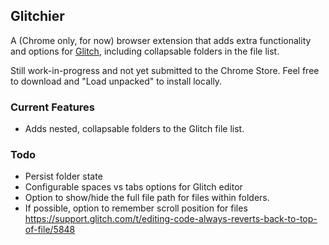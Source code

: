 ## Glitchier

A (Chrome only, for now) browser extension that adds extra functionality and options for [Glitch](https://glitch.com), including collapsable folders in the file list.

Still work-in-progress and not yet submitted to the Chrome Store. Feel free to download and "Load unpacked" to install locally.

### Current Features
* Adds nested, collapsable folders to the Glitch file list.

### Todo
* Persist folder state
* Configurable spaces vs tabs options for Glitch editor
* Option to show/hide the full file path for files within folders.
* If possible, option to remember scroll position for files https://support.glitch.com/t/editing-code-always-reverts-back-to-top-of-file/5848
